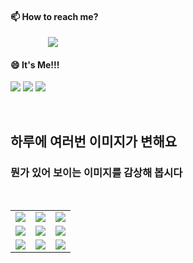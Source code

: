 #### 📫 How to reach me?
<a href="mailto:thquddnr123@gmail.com">
    <img 
        src="https://img.shields.io/badge/Gmail-d14836?style=flat-square&logo=Gmail&logoColor=white&link=mailto:thquddnr123@gmail.com"
        style="height : auto; margin-left : 60px; margin-right : 60px;"/>
</a>

#### 😄 It's Me!!!

<a href="https://cybecho.notion.site/SBU-s-Archives-854ccd3338c2456a867956f26143998a" target="_blank"><img src="https://img.shields.io/badge/Portfolio-303030?style=for-the-badge&logo=Notion&logoColor=white"/></a>
<a href="https://www.instagram.com/junk_warrior_vintage/" target="_blank"><img src="https://img.shields.io/badge/@junk_warrir_vintage-E4405F?style=for-the-badge&logo=Instagram&logoColor=white"/></a>
<a href="https://www.behance.net/thquddnr125654" target="_blank"><img src="https://img.shields.io/badge/Behance-1769FF?style=for-the-badge&logo=Behance&logoColor=white"/></a>

</br>

## 하루에 여러번 이미지가 변해요
### 뭔가 있어 보이는 이미지를 감상해 봅시다

<!--
마크업 바로보기 사이트
https://dillinger.io/ 
-->
 <br/> <table>
<tr>
<td><img src='https://www.random-art.org/img/large/417295.jpg'></td>
<td><img src='https://www.random-art.org/img/large/415857.jpg'></td>
<td><img src='https://www.random-art.org/img/large/415529.jpg'></td>
</tr>
<tr>
<td><img src='https://www.random-art.org/img/large/416635.jpg'></td>
<td><img src='https://www.random-art.org/img/large/417498.jpg'></td>
<td><img src='https://www.random-art.org/img/large/415870.jpg'></td>
</tr>
<tr>
<td><img src='https://www.random-art.org/img/large/416373.jpg'></td>
<td><img src='https://www.random-art.org/img/large/416004.jpg'></td>
<td><img src='https://www.random-art.org/img/large/415949.jpg'></td>
</tr>
</table>
